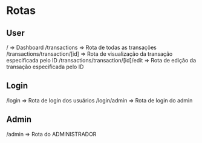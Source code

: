 # Rotas

## User

/ => Dashboard
/transactions => Rota de todas as transações
/transactions/transaction/[id] => Rota de visualização da transação especificada pelo ID
/transactions/transaction/[id]/edit => Rota de edição da transação especificada pelo ID

## Login

/login => Rota de login dos usuários
/login/admin => Rota de login do admin

## Admin

/admin => Rota do ADMINISTRADOR
